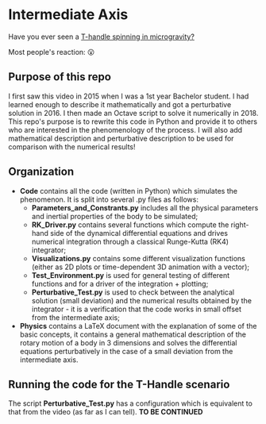 # Intermediate Axis

Have you ever seen a [T-handle spinning in microgravity?](https://www.youtube.com/watch?v=1n-HMSCDYtM)

Most people's reaction: :open_mouth:

## Purpose of this repo

I first saw this video in 2015 when I was a 1st year Bachelor student.
I had learned enough to describe it mathematically and got a perturbative solution in 2016.
I then made an Octave script to solve it numerically in 2018.
This repo's purpose is to rewrite this code in Python and provide it to others who are interested in the phenomenology of the process.
I will also add mathematical description and perturbative description to be used for comparison with the numerical results!

## Organization

- **Code** contains all the code (written in Python) which simulates the phenomenon.
It is split into several .py files as follows:
  - **Parameters_and_Constrants.py** includes all the physical parameters and inertial properties of the body to be simulated;
  - **RK_Driver.py** contains several functions which compute the right-hand side of the dynamical differential equations and drives numerical integration through a classical Runge-Kutta (RK4) integrator;
  - **Visualizations.py** contains some different visualization functions (either as 2D plots or time-dependent 3D animation with a vector);
  - **Test_Environment.py** is used for general testing of different functions and for a driver of the integration + plotting;
  - **Perturbative_Test.py** is used to check between the analytical solution (small deviation) and the numerical results obtained by the integrator - it is a verification that the code works in small offset from the intermediate axis;
- **Physics** contains a LaTeX document with the explanation of some of the basic concepts, it contains a general mathematical description of the rotary motion of a body in 3 dimensions and solves the differential equations perturbatively in the case of a small deviation from the intermediate axis.

## Running the code for the T-Handle scenario
The script **Perturbative_Test.py** has a configuration which is equivalent to that from the video (as far as I can tell).
**TO BE CONTINUED** 
